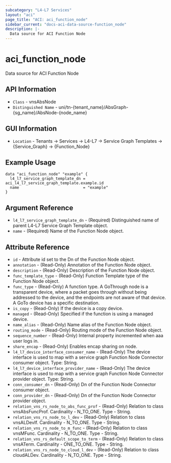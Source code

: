 ```yaml
---
subcategory: "L4-L7 Services"
layout: "aci"
page_title: "ACI: aci_function_node"
sidebar_current: "docs-aci-data-source-function_node"
description: |-
  Data source for ACI Function Node
---
```


# aci_function_node

Data source for ACI Function Node

## API Information ##

* `Class` - vnsAbsNode
* `Distinguished Name` - uni/tn-{tenant_name}/AbsGraph-{sg_name}/AbsNode-{node_name}

## GUI Information ##

* `Location` - Tenants -> Services -> L4-L7 -> Service Graph Templates -> {Service_Graph} -> {Function_Node}

## Example Usage

```hcl
data "aci_function_node" "example" {
  l4_l7_service_graph_template_dn = aci_l4_l7_service_graph_template.example.id
  name                            = "example"
}
```

## Argument Reference

- `l4_l7_service_graph_template_dn` - (Required) Distinguished name of parent L4-L7 Service Graph Template object.
- `name` - (Required) Name of the Function Node object.

## Attribute Reference

- `id` - Attribute id set to the Dn of the Function Node object.
- `annotation` - (Read-Only) Annotation of the Function Node object.
- `description` - (Read-Only) Description of the Function Node object.
- `func_template_type` - (Read-Only) Function Template type of the Function Node object.
- `func_type` - (Read-Only) A function type. A GoThrough node is a transparent device, where a packet goes through without being addressed to the device, and the endpoints are not aware of that device. A GoTo device has a specific destination.
- `is_copy` - (Read-Only) If the device is a copy device.
- `managed` - (Read-Only) Specified if the function is using a managed device.
- `name_alias` - (Read-Only) Name alias of the Function Node object.
- `routing_mode` - (Read-Only) Routing mode of the Function Node object.
- `sequence_number` - (Read-Only) Internal property incremented when aaa user logs in.
- `share_encap` - (Read-Only) Enables encap sharing on node.
- `l4_l7_device_interface_consumer_name` - (Read-Only) The device interface is used to map with a service graph Function Node Connector consumer object. Type: String.
- `l4_l7_device_interface_provider_name` - (Read-Only) The device interface is used to map with a service graph Function Node Connector provider object. Type: String.
- `conn_consumer_dn` - (Read-Only) Dn of the Function Node Connector consumer object.
- `conn_provider_dn` - (Read-Only) Dn of the Function Node Connector provider object.
- `relation_vns_rs_node_to_abs_func_prof` - (Read-Only) Relation to class vnsAbsFuncProf. Cardinality - N_TO_ONE. Type - String.
- `relation_vns_rs_node_to_l_dev` - (Read-Only) Relation to class vnsALDevIf. Cardinality - N_TO_ONE. Type - String.
- `relation_vns_rs_node_to_m_func` - (Read-Only) Relation to class vnsMFunc. Cardinality - N_TO_ONE. Type - String.
- `relation_vns_rs_default_scope_to_term` - (Read-Only) Relation to class vnsATerm. Cardinality - ONE_TO_ONE. Type - String.
- `relation_vns_rs_node_to_cloud_l_dev` - (Read-Only) Relation to class cloudALDev. Cardinality - N_TO_ONE. Type - String.